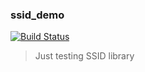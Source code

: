 ### ssid_demo

[![Build Status](https://travis-ci.org/stpettersens/ssid_demo.svg?branch=master)](https://travis-ci.org/stpettersens/ssid_demo)
>Just testing SSID library

